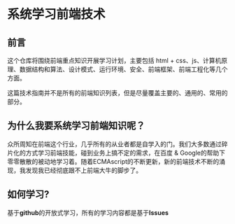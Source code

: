 # 系统学习前端技术
## 前言
这个仓库将围绕前端重点知识开展学习计划，主要包括 html + css、js、计算机原理、数据结构和算法、设计模式、运行环境、安全、前端框架、前端工程化等几个方面。

这篇技术指南并不是所有的前端知识列表，但是尽量覆盖主要的、通用的、常用的部分。

## 为什么我要系统学习前端知识呢？
众所周知在前端这个行业，几乎所有的从业者都是自学入的门。我们大多数通过碎片化的方式学习前端技能，碰到业务上搞不定的需求，在百度 & Google的帮助下零零散散的被动地学习着。随着ECMAscript的不断更新，新的前端技术不断的涌现，我发现我已经彻底跟不上前端大牛的脚步了。

## 如何学习?
基于**github**的开放式学习，所有的学习内容都是基于**Issues**
